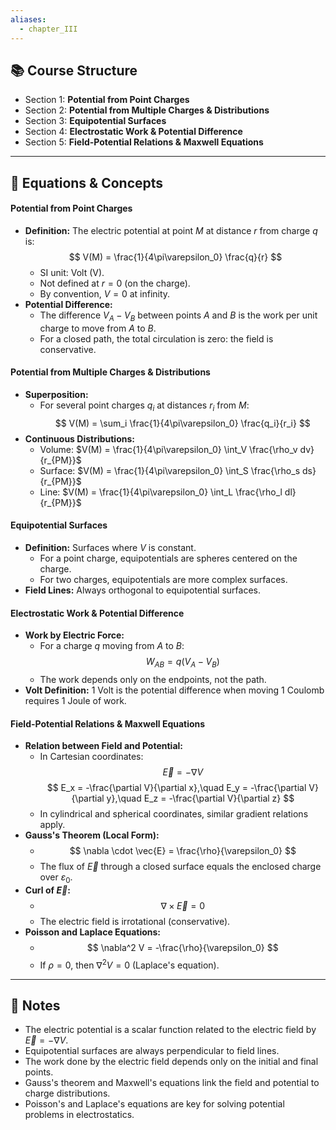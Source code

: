 ```yaml
---
aliases:
  - chapter_III
---
```


## 📚 Course Structure
- Section 1: **Potential from Point Charges**
- Section 2: **Potential from Multiple Charges & Distributions**
- Section 3: **Equipotential Surfaces**
- Section 4: **Electrostatic Work & Potential Difference**
- Section 5: **Field-Potential Relations & Maxwell Equations**

---
## 📐 Equations & Concepts
#### Potential from Point Charges
- **Definition:** The electric potential at point $M$ at distance $r$ from charge $q$ is:
  $$
  V(M) = \frac{1}{4\pi\varepsilon_0} \frac{q}{r}
  $$
  - SI unit: Volt (V).
  - Not defined at $r = 0$ (on the charge).
  - By convention, $V = 0$ at infinity.
- **Potential Difference:**
  - The difference $V_A - V_B$ between points $A$ and $B$ is the work per unit charge to move from $A$ to $B$.
  - For a closed path, the total circulation is zero: the field is conservative.

#### Potential from Multiple Charges & Distributions
- **Superposition:**
  - For several point charges $q_i$ at distances $r_i$ from $M$:
    $$
    V(M) = \sum_i \frac{1}{4\pi\varepsilon_0} \frac{q_i}{r_i}
    $$
- **Continuous Distributions:**
  - Volume: $V(M) = \frac{1}{4\pi\varepsilon_0} \int_V \frac{\rho_v dv}{r_{PM}}$
  - Surface: $V(M) = \frac{1}{4\pi\varepsilon_0} \int_S \frac{\rho_s ds}{r_{PM}}$
  - Line: $V(M) = \frac{1}{4\pi\varepsilon_0} \int_L \frac{\rho_l dl}{r_{PM}}$

#### Equipotential Surfaces
- **Definition:** Surfaces where $V$ is constant.
  - For a point charge, equipotentials are spheres centered on the charge.
  - For two charges, equipotentials are more complex surfaces.
- **Field Lines:** Always orthogonal to equipotential surfaces.

#### Electrostatic Work & Potential Difference
- **Work by Electric Force:**
  - For a charge $q$ moving from $A$ to $B$:
    $$
    W_{AB} = q (V_A - V_B)
    $$
  - The work depends only on the endpoints, not the path.
- **Volt Definition:** 1 Volt is the potential difference when moving 1 Coulomb requires 1 Joule of work.

#### Field-Potential Relations & Maxwell Equations
- **Relation between Field and Potential:**
  - In Cartesian coordinates:
    $$
    \vec{E} = -\nabla V
    $$
    $$
    E_x = -\frac{\partial V}{\partial x},\quad E_y = -\frac{\partial V}{\partial y},\quad E_z = -\frac{\partial V}{\partial z}
    $$
  - In cylindrical and spherical coordinates, similar gradient relations apply.
- **Gauss's Theorem (Local Form):**
  - $$
    \nabla \cdot \vec{E} = \frac{\rho}{\varepsilon_0}
    $$
  - The flux of $\vec{E}$ through a closed surface equals the enclosed charge over $\varepsilon_0$.
- **Curl of $\vec{E}$:**
  - $$
    \nabla \times \vec{E} = 0
    $$
  - The electric field is irrotational (conservative).
- **Poisson and Laplace Equations:**
  - $$
    \nabla^2 V = -\frac{\rho}{\varepsilon_0}
    $$
  - If $\rho = 0$, then $\nabla^2 V = 0$ (Laplace's equation).

---
## 📝 Notes
- The electric potential is a scalar function related to the electric field by $\vec{E} = -\nabla V$.
- Equipotential surfaces are always perpendicular to field lines.
- The work done by the electric field depends only on the initial and final points.
- Gauss's theorem and Maxwell's equations link the field and potential to charge distributions.
- Poisson's and Laplace's equations are key for solving potential problems in electrostatics.
